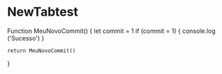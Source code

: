 # NewTabtest



Function MeuNovoCommit() {
    let commit = 1
    if (commit = 1) {
        console.log ('Sucesso')
    }


    return MeuNovoCommit()
}

